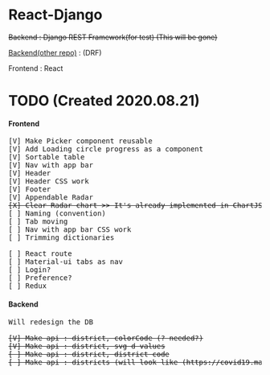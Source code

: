 # React-Django

<del>Backend : Django REST Framework(for test) (This will be gone)</del>

[Backend(other repo)](https://github.com/Cloud-MSA-edu-team-8/test_django) : (DRF) 

Frontend : React<br>

# TODO (Created 2020.08.21)
#### Frontend
<pre>
[V] Make Picker component reusable
[V] Add Loading circle progress as a component
[V] Sortable table
[V] Nav with app bar
[V] Header
[V] Header CSS work
[V] Footer
[V] Appendable Radar
<del>[X] Clear Radar chart >> It's already implemented in ChartJS</del>
[ ] Naming (convention)
[ ] Tab moving 
[ ] Nav with app bar CSS work
[ ] Trimming dictionaries

[ ] React route
[ ] Material-ui tabs as nav
[ ] Login? 
[ ] Preference?
[ ] Redux
</pre>

#### Backend
<pre>
Will redesign the DB
<del>
[V] Make api : district, colorCode (? needed?)
[V] Make api : district, svg d values
[ ] Make api : district, district code
[ ] Make api : districts (will look like (https://covid19.mathdro.id/api/countries).)
</del>
</pre>